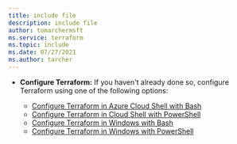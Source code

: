```yaml
---
title: include file
description: include file
author: tomarchermsft
ms.service: terraform
ms.topic: include
ms.date: 07/27/2021
ms.author: tarcher
---
```


- **Configure Terraform:** If you haven't already done so, configure Terraform using one of the following options:

    - [Configure Terraform in Azure Cloud Shell with Bash](../get-started-cloud-shell-bash)
    - [Configure Terraform in Cloud Shell with PowerShell](../get-started-cloud-shell-powershell)
    - [Configure Terraform in Windows with Bash](../get-started-windows-bash)
    - [Configure Terraform in Windows with PowerShell](../get-started-windows-powershell)
